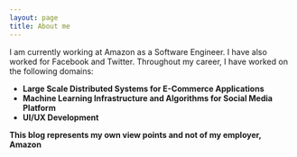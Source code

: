 ```yaml
---
layout: page
title: About me
---
```


I am currently working at Amazon as a Software Engineer. I have also worked for Facebook and Twitter. Throughout my career, I have worked on the following domains:

- **Large Scale Distributed Systems for E-Commerce Applications**
- **Machine Learning Infrastructure and Algorithms for Social Media Platform**
- **UI/UX Development**


**This blog represents my own view points and not of my employer, Amazon**



